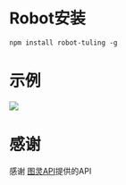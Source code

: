 # Robot安装
```
npm install robot-tuling -g
```

# 示例
![](https://i.loli.net/2017/11/06/5a001a7141f22.png)

# 感谢

感谢 [图灵API](http://www.tuling123.com/help/h_cent_webapi.jhtml?nav=doc)提供的API
